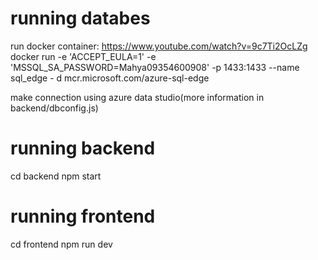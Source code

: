 # running databes
run docker container:
  https://www.youtube.com/watch?v=9c7Ti2OcLZg
   docker run -e 'ACCEPT_EULA=1' -e 'MSSQL_SA_PASSWORD=Mahya09354600908' -p 1433:1433 --name sql_edge -    d mcr.microsoft.com/azure-sql-edge
   
make connection using azure data studio(more information in backend/dbconfig.js)

# running backend
cd backend
npm start

# running frontend
cd frontend
npm run dev
